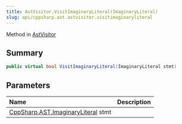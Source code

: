 ```yaml
---
title: AstVisitor.VisitImaginaryLiteral(ImaginaryLiteral)
slug: api/cppsharp.ast.astvisitor.visitimaginaryliteral
---
```

Method in [AstVisitor](/api/cppsharp/ast/astvisitor)

## Summary



```csharp
public virtual bool VisitImaginaryLiteral(ImaginaryLiteral stmt)
```

## Parameters

|Name|Description|
|:---|:---|
|[CppSharp.AST.ImaginaryLiteral](/api/cppsharp/ast/imaginaryliteral) stmt||


